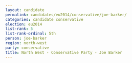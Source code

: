 ```yaml
---
layout: candidate
permalink: candidates/eu2014/conservative/joe-barker/
categories: candidate conservative
election: eu2014
list-rank: 5
list-rank-ordinal: 5th
person: joe-barker
region: north-west
party: conservative
title: North West - Conservative Party - Joe Barker
---
```

